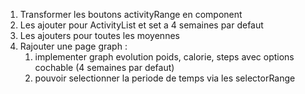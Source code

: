 1. Transformer les boutons activityRange en component
2. Les ajouter pour ActivityList et set a 4 semaines par defaut
3. Les ajouters pour toutes les moyennes
4. Rajouter une page graph :
    1. implementer graph evolution poids, calorie, steps avec options cochable (4 semaines par defaut)
    2. pouvoir selectionner la periode de temps via les selectorRange